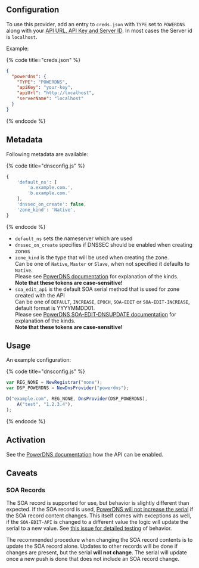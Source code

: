 ## Configuration

To use this provider, add an entry to `creds.json` with `TYPE` set to `POWERDNS`
along with your [API URL, API Key and Server ID](https://doc.powerdns.com/authoritative/http-api/index.html).
In most cases the Server id is `localhost`.

Example:

{% code title="creds.json" %}
```json
{
  "powerdns": {
    "TYPE": "POWERDNS",
    "apiKey": "your-key",
    "apiUrl": "http://localhost",
    "serverName": "localhost"
  }
}
```
{% endcode %}

## Metadata
Following metadata are available:

{% code title="dnsconfig.js" %}
```javascript
{
    'default_ns': [
        'a.example.com.',
        'b.example.com.'
    ],
    'dnssec_on_create': false,
    'zone_kind': 'Native',
}
```
{% endcode %}

- `default_ns` sets the nameserver which are used
- `dnssec_on_create` specifies if DNSSEC should be enabled when creating zones
- `zone_kind` is the type that will be used when creating the zone.
  <br>Can be one of `Native`, `Master` or `Slave`, when not specified it defaults to `Native`.
  <br>Please see [PowerDNS documentation](https://doc.powerdns.com/authoritative/modes-of-operation.html) for explanation of the kinds.
  <br>**Note that these tokens are case-sensitive!**
- `soa_edit_api` is the default SOA serial method that is used for zone created with the API
  <br> Can be one of `DEFAULT`, `INCREASE`, `EPOCH`, `SOA-EDIT` or `SOA-EDIT-INCREASE`, default format is YYYYMMDD01.
  <br>Please see [PowerDNS SOA-EDIT-DNSUPDATE documentation](https://doc.powerdns.com/authoritative/dnsupdate.html#soa-edit-dnsupdate-settings) for explanation of the kinds.
  <br>**Note that these tokens are case-sensitive!**

## Usage
An example configuration:

{% code title="dnsconfig.js" %}
```javascript
var REG_NONE = NewRegistrar("none");
var DSP_POWERDNS = NewDnsProvider("powerdns");

D("example.com", REG_NONE, DnsProvider(DSP_POWERDNS),
    A("test", "1.2.3.4"),
);
```
{% endcode %}

## Activation
See the [PowerDNS documentation](https://doc.powerdns.com/authoritative/http-api/index.html) how the API can be enabled.

## Caveats

### SOA Records
The SOA record is supported for use, but behavior is slightly different than expected.
If the SOA record is used, [PowerDNS will not increase the serial](https://doc.powerdns.com/authoritative/dnsupdate.html#soa-serial-updates) if the SOA record content changes.
This itself comes with exceptions as well, if the `SOA-EDIT-API` is changed to a different value the logic will update the serial to a new value.
See [this issue for detailed testing](https://github.com/StackExchange/dnscontrol/pull/3404#issuecomment-2628989200) of behavior.

The recommended procedure when changing the SOA record contents is to update the SOA record alone.
Updates to other records will be done if changes are present, but the serial **will not change**. The serial will update once a new push is done that does not include an SOA record change.
